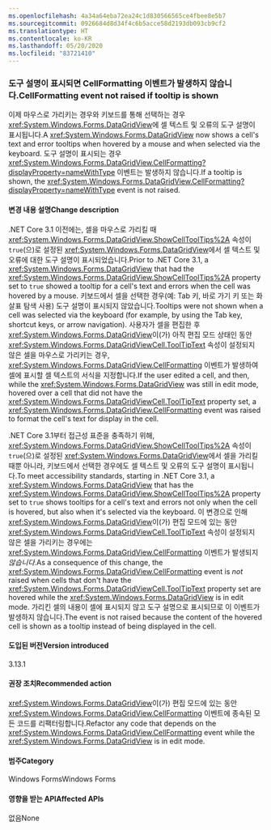 ```yaml
---
ms.openlocfilehash: 4a34a64eba72ea24c1d830566565ce4fbee8e5b7
ms.sourcegitcommit: 0926684d8d34f4c6b5acce58d2193db093cb9cf2
ms.translationtype: HT
ms.contentlocale: ko-KR
ms.lasthandoff: 05/20/2020
ms.locfileid: "83721410"
---
```

### <a name="cellformatting-event-not-raised-if-tooltip-is-shown"></a><span data-ttu-id="778b9-101">도구 설명이 표시되면 CellFormatting 이벤트가 발생하지 않습니다.</span><span class="sxs-lookup"><span data-stu-id="778b9-101">CellFormatting event not raised if tooltip is shown</span></span>

<span data-ttu-id="778b9-102">이제 마우스로 가리키는 경우와 키보드를 통해 선택하는 경우 <xref:System.Windows.Forms.DataGridView>에 셀 텍스트 및 오류의 도구 설명이 표시됩니다.</span><span class="sxs-lookup"><span data-stu-id="778b9-102">A <xref:System.Windows.Forms.DataGridView> now shows a cell's text and error tooltips when hovered by a mouse and when selected via the keyboard.</span></span> <span data-ttu-id="778b9-103">도구 설명이 표시되는 경우 <xref:System.Windows.Forms.DataGridView.CellFormatting?displayProperty=nameWithType> 이벤트는 발생하지 않습니다.</span><span class="sxs-lookup"><span data-stu-id="778b9-103">If a tooltip is shown, the <xref:System.Windows.Forms.DataGridView.CellFormatting?displayProperty=nameWithType> event is not raised.</span></span>

#### <a name="change-description"></a><span data-ttu-id="778b9-104">변경 내용 설명</span><span class="sxs-lookup"><span data-stu-id="778b9-104">Change description</span></span>

<span data-ttu-id="778b9-105">.NET Core 3.1 이전에는, 셀을 마우스로 가리킬 때 <xref:System.Windows.Forms.DataGridView.ShowCellToolTips%2A> 속성이 `true`(으)로 설정된 <xref:System.Windows.Forms.DataGridView>에서 셀 텍스트 및 오류에 대한 도구 설명이 표시되었습니다.</span><span class="sxs-lookup"><span data-stu-id="778b9-105">Prior to .NET Core 3.1, a <xref:System.Windows.Forms.DataGridView> that had the <xref:System.Windows.Forms.DataGridView.ShowCellToolTips%2A> property set to `true` showed a tooltip for a cell's text and errors when the cell was hovered by a mouse.</span></span> <span data-ttu-id="778b9-106">키보드에서 셀을 선택한 경우(예: Tab 키, 바로 가기 키 또는 화살표 탐색 사용) 도구 설명이 표시되지 않았습니다.</span><span class="sxs-lookup"><span data-stu-id="778b9-106">Tooltips were not shown when a cell was selected via the keyboard (for example, by using the Tab key, shortcut keys, or arrow navigation).</span></span> <span data-ttu-id="778b9-107">사용자가 셀을 편집한 후 <xref:System.Windows.Forms.DataGridView>이(가) 아직 편집 모드 상태인 동안 <xref:System.Windows.Forms.DataGridViewCell.ToolTipText> 속성이 설정되지 않은 셀을 마우스로 가리키는 경우, <xref:System.Windows.Forms.DataGridView.CellFormatting> 이벤트가 발생하여 셀에 표시할 셀 텍스트의 서식을 지정합니다.</span><span class="sxs-lookup"><span data-stu-id="778b9-107">If the user edited a cell, and then, while the <xref:System.Windows.Forms.DataGridView> was still in edit mode, hovered over a cell that did not have the <xref:System.Windows.Forms.DataGridViewCell.ToolTipText> property set, a <xref:System.Windows.Forms.DataGridView.CellFormatting> event was raised to format the cell's text for display in the cell.</span></span>

<span data-ttu-id="778b9-108">.NET Core 3.1부터 접근성 표준을 충족하기 위해, <xref:System.Windows.Forms.DataGridView.ShowCellToolTips%2A> 속성이 `true`(으)로 설정된 <xref:System.Windows.Forms.DataGridView>에서 셀을 가리킬 때뿐 아니라, 키보드에서 선택한 경우에도 셀 텍스트 및 오류의 도구 설명이 표시됩니다.</span><span class="sxs-lookup"><span data-stu-id="778b9-108">To meet accessibility standards, starting in .NET Core 3.1, a <xref:System.Windows.Forms.DataGridView> that has the <xref:System.Windows.Forms.DataGridView.ShowCellToolTips%2A> property set to `true` shows tooltips for a cell's text and errors not only when the cell is hovered, but also when it's selected via the keyboard.</span></span> <span data-ttu-id="778b9-109">이 변경으로 인해 <xref:System.Windows.Forms.DataGridView>이(가) 편집 모드에 있는 동안 <xref:System.Windows.Forms.DataGridViewCell.ToolTipText> 속성이 설정되지 않은 셀을 가리키는 경우에는 <xref:System.Windows.Forms.DataGridView.CellFormatting> 이벤트가 발생되지 *않습니다*.</span><span class="sxs-lookup"><span data-stu-id="778b9-109">As a consequence of this change, the <xref:System.Windows.Forms.DataGridView.CellFormatting> event is *not* raised when cells that don't have the <xref:System.Windows.Forms.DataGridViewCell.ToolTipText> property set are hovered while the <xref:System.Windows.Forms.DataGridView> is in edit mode.</span></span> <span data-ttu-id="778b9-110">가리킨 셀의 내용이 셀에 표시되지 않고 도구 설명으로 표시되므로 이 이벤트가 발생하지 않습니다.</span><span class="sxs-lookup"><span data-stu-id="778b9-110">The event is not raised because the content of the hovered cell is shown as a tooltip instead of being displayed in the cell.</span></span>

#### <a name="version-introduced"></a><span data-ttu-id="778b9-111">도입된 버전</span><span class="sxs-lookup"><span data-stu-id="778b9-111">Version introduced</span></span>

<span data-ttu-id="778b9-112">3.1</span><span class="sxs-lookup"><span data-stu-id="778b9-112">3.1</span></span>

#### <a name="recommended-action"></a><span data-ttu-id="778b9-113">권장 조치</span><span class="sxs-lookup"><span data-stu-id="778b9-113">Recommended action</span></span>

<span data-ttu-id="778b9-114"><xref:System.Windows.Forms.DataGridView>이(가) 편집 모드에 있는 동안 <xref:System.Windows.Forms.DataGridView.CellFormatting> 이벤트에 종속된 모든 코드를 리팩터링합니다.</span><span class="sxs-lookup"><span data-stu-id="778b9-114">Refactor any code that depends on the <xref:System.Windows.Forms.DataGridView.CellFormatting> event while the <xref:System.Windows.Forms.DataGridView> is in edit mode.</span></span>

#### <a name="category"></a><span data-ttu-id="778b9-115">범주</span><span class="sxs-lookup"><span data-stu-id="778b9-115">Category</span></span>

<span data-ttu-id="778b9-116">Windows Forms</span><span class="sxs-lookup"><span data-stu-id="778b9-116">Windows Forms</span></span>

#### <a name="affected-apis"></a><span data-ttu-id="778b9-117">영향을 받는 API</span><span class="sxs-lookup"><span data-stu-id="778b9-117">Affected APIs</span></span>

<span data-ttu-id="778b9-118">없음</span><span class="sxs-lookup"><span data-stu-id="778b9-118">None</span></span>

<!-- 

#### Affected APIs

Not detectable via API analysis.

-->
